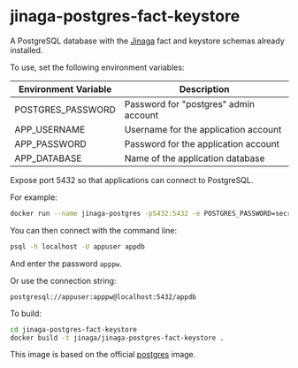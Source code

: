 # jinaga-postgres-fact-keystore

A PostgreSQL database with the [Jinaga](https://jinaga.com) fact and keystore schemas already installed.

To use, set the following environment variables:

| Environment Variable | Description                           |
| -------------------- | ------------------------------------- |
| POSTGRES_PASSWORD    | Password for "postgres" admin account |
| APP_USERNAME         | Username for the application account  |
| APP_PASSWORD         | Password for the application account  |
| APP_DATABASE         | Name of the application database      |

Expose port 5432 so that applications can connect to PostgreSQL.

For example:

```bash
docker run --name jinaga-postgres -p5432:5432 -e POSTGRES_PASSWORD=secretpw -e APP_USERNAME=appuser -e APP_PASSWORD=apppw -e APP_DATABASE=appdb jinaga/jinaga-postgres-fact-keystore
```

You can then connect with the command line:

```bash
psql -h localhost -U appuser appdb
```

And enter the password `apppw`.

Or use the connection string:

```
postgresql://appuser:apppw@localhost:5432/appdb
```

To build:

```bash
cd jinaga-postgres-fact-keystore
docker build -t jinaga/jinaga-postgres-fact-keystore .
```

This image is based on the official [postgres](https://hub.docker.com/_/postgres) image.
